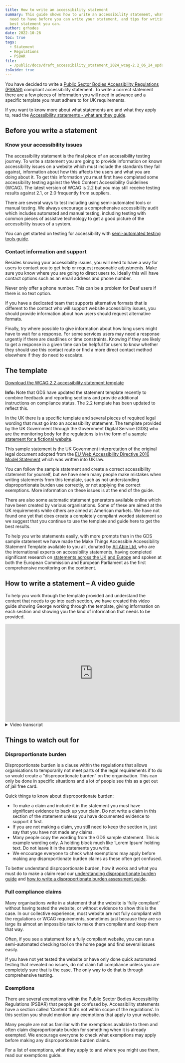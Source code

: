 ```yaml
---
title: How to write an accessibility statement
summary: This guide shows how to write an accessibility statement, what you will
  need to have before you can write your statement, and tips for writing the
  best statement you can.
author: grhodes
date: 2022-10-26
toc: true
tags:
  - Statement
  - Regulations
  - PSBAR
file:
  - /public/docs/draft_accessibility_statement_2024_wcag-2.2_06_24_update.docx
isGuide: true
---
```

You have decided to write a [Public Sector Bodies Accessibility Regulations (PSBAR)](https://www.makethingsaccessible.com/guides/what-are-the-public-sector-bodies-accessibility-regulations/) compliant accessibility statement. To write a correct statement there are a few pieces of information you will need in advance and a specific template you must adhere to for UK requirements.

If you want to know more about what statements are and what they apply to, read the [Accessibility statements - what are they guide](https://www.makethingsaccessible.com/guides/accessibility-statements-what-are-they/).

## Before you write a statement

### Know your accessibility issues

The accessibility statement is the final piece of an accessibility testing journey. To write a statement you are going to provide information on known accessibility issues on a website which must include the standards they fail against, information about how this affects the users and what you are doing about it. To get this information you must first have completed some accessibility testing against the Web Content Accessibility Guidelines (WCAG). The latest version of WCAG is 2.2 but you may still receive testing results against 2.1, or 2.0 frequently from suppliers.

There are several ways to test including using semi-automated tools or manual testing. We always encourage a comprehensive accessibility audit which includes automated and manual testing, including testing with common pieces of assistive technology to get a good picture of the accessibility issues of a system.

You can get started on testing for accessibility with [semi-automated testing tools guide](https://www.makethingsaccessible.com/guides/semi-automated-accessibility-testing-tools/).

### Contact information and support

Besides knowing your accessibility issues, you will need to have a way for users to contact you to get help or request reasonable adjustments. Make sure you know where you are going to direct users to. Ideally this will have contact options such as an email address and phone number.

<div class="callout__info"><span class="callout__icon"></span><span class="callout__text">Never only offer a phone number. This can be a problem for Deaf users if there is no text option.</span></div>

If you have a dedicated team that supports alternative formats that is different to the contact who will support website accessibility issues, you should provide information about how users should request alternative formats.

Finally, try where possible to give information about how long users might have to wait for a response. For some services users may need a response urgently if there are deadlines or time constraints. Knowing if they are likely to get a response in a given time can be helpful for users to know whether they should use this contact route or find a more direct contact method elsewhere if they do need to escalate.

## The template[](/docs/draft-accessibility-statement-2023-wcag-2.2.docx)

[Download the WCAG 2.2 accessibility statement template](/docs/draft_accessibility_statement_2024_wcag-2.2_06_24_update.docx)

[](docs/draft_accessibility_statement_2024_wcag-2.2.docx)

<div class="callout__info"><span class="callout__icon"><strong class="visually-hidden">Info: </strong></span><span class="callout__text">Note that GDS have updated the statement template recently to combine feedback and reporting sections and provide additional instructions on compliance status. The 2.2 template has been updated to reflect this.</span></div>

In the UK there is a specific template and several pieces of required legal wording that must go into an accessibility statement. The template provided by the UK Government through the Government Digital Service (GDS) who are the monitoring body for the regulations is in the form of a [sample statement for a fictional website](https://www.gov.uk/government/publications/sample-accessibility-statement/sample-accessibility-statement-for-a-fictional-public-sector-website).

This sample statement is the UK Government interpretation of the original legal document adopted from the [EU Web Accessibility Directive 2016 Model Statement](https://www.legislation.gov.uk/eudn/2018/1523/2020-12-31) which was written into UK law.

You can follow the sample statement and create a correct accessibility statement for yourself, but we have seen many people make mistakes when writing statements from this template, such as not understanding disproportionate burden use correctly, or not applying the correct exemptions. More information on these issues is at the end of the guide.

There are also some automatic statement generators available online which have been created by various organisations. Some of these are aimed at the UK requirements while others are aimed at American markets. We have not found one yet that does create a completely compliant worded statement so we suggest that you continue to use the template and guide here to get the best results.

To help you write statements easily, with more prompts than in the GDS sample statement we have made the Make Things Accessible Accessibility Statement Template available to you all, donated by [All Able Ltd](https://www.allable.co.uk/), who are the international experts on accessibility statements, having completed significant research on [statements across the UK](https://www.allable.co.uk/research/accessibility-statements-v4) [and Europe](https://www.allable.co.uk/research/accessibility-statements-v3) and spoken at both the European Commission and European Parliament as the first comprehensive monitoring on the continent.

## How to write a statement – A video guide

To help you work through the template provided and understand the content that needs to go into each section, we have created this video guide showing George working through the template, giving information on each section and showing you the kind of information that needs to be provided.

<iframe width="560" height="315" src="https://www.youtube-nocookie.com/embed/LL-6q2AU8t4" title="YouTube video player" frameborder="0" allow="accelerometer; autoplay; clipboard-write; encrypted-media; gyroscope; picture-in-picture" allowfullscreen></iframe>

<details><summary>Video transcript</summary>

Hi everyone, welcome to this introduction to accessibility statements including how to write an accessibility statement.
What I've got in front of me is the accessibility statement template that we're putting up on makethingsaccessible.com and this is the template that you can download from the how to write an accessibility statement guide.

It's based off the GDS sample template.

It conforms to the UK required standards and has all the required information and what we'd be doing today is we'll be going through and showing you how to fill this out, showing you some of the complexities with some of these sections, and a few things to watch out for.

Hopefully this will be a useful guide to you filling out your own accessibility statements.
So, let's dive into it.

This is the accessibility statement template.

As I've mentioned, we'll start from the top and do a little quick run through of the various sections explaining what they're for, and then I will go through again and show you how to fill out each section. 

We start off with a little introduction.

This just gives a flavour of what the statement applies to and who owns the website.

Then we come to a how accessible this website is section.

This is just a not required section, it's optional.

But it's part of the standard template, so we can keep it in and point below.

You can also provide additional extra information here if you've got further things that you want to say about the state of the website.

Then we've got the feedback and contact information.

Very important section that's there to let users know that if they do have a problem and they need to get in contact with somebody or if they need an alternative format, they can get that information here.

Then we come onto the reporting accessibility problems with this website.

This is a legally required section.

It's similar to the feedback bit but will also still need to remain.

The enforcement procedures, again, a legally required piece of information for anyone that's writing a Public Sector Bodies, (websites and mobile applications) Accessibility Regulations 2018 compliance statement.

And then we've got an optional section contacting us by phone or visiting us in person. 

If you do have a way for people to come and visit you physically or other phone options, you can always list them here as well.

Then we get into the real meat of the statement.

So, we've got the technical information about this website accessibility section.

This is a legally required statement that you are trying to make things as compliant as possible.

Compliance status identifies how compliant you are, and you pick one of the three options.

Non accessible content is the overarching heading to the following three subheading areas, of which we've got non-compliance with the accessibility regulations.

This is where your list the outcomes of any of your accessibility testing including any WCAG success criteria and failures you may have.

And then we've got the disproportionate burden sections.

So, this is where you will list any disproportionate burden claims that you are making or let people know that you're not making any claims.

Then the third of the three subsections we've got content that's not within scope of the accessibility regulations.

Now this is where you list all your exemptions, and we'll go through each one of these in just a moment.

And then finally, we have the preparation of this accessibility statement section.

This is another required thing where we say when the statement was prepared, when it was last reviewed, when the tests will last carried out, and some information about how those tests were carried out.

So, let's go through the template.

I'll walk you through it and a lot more detail and we can hopefully come out with a very compliantly worded accessibility statement.

So, let's pick a website, we'll say this is the accessibility statement for make things accessible.

This could be any website, so for whatever website you're writing this statement for that goes there again.

As we've mentioned in the guides before, try to make sure that you're writing really one statement per system, or one statement per website.

That's the best way to do it, to keep the issues kind of focused on the platform at hand.

So, first things first, we've got this introduction section.

Now there are two statements here that we have to keep in, two lines that have to stay there.

They're legally required.

And I've got a bit of an explanation just before that to explain that notes are surrounded by square brackets and this will help anyone identify where note requirements are still there, and obviously by the end we should have nothing left that includes this square brackets.

What I'm going to do is I'm going to remove those notes because we want to end up with a finalised statement, so this accessibility statement applies to, and then what we're going to put in here is we're going to put in the scope of the statement, e.g. the website or domain to which the statement applies.

So, we're going to take out that draft text.

Remember this is legally required.

And we're going to say this applies to www.MakeThingsAccessible.com.

So now we know this statement applies to this particular domain.

Next section, another note, use the section below to make a brief general statement about what the website allows disabled users to do.

If you're testing says one of the features below and not true, remove them.
So, this is about how accessible the website is, and we've also made the website text as simple as possible to understand, et cetera, et cetera.

This is from the sample statement, so we don't need that note as before.

This website is run by. 

In this case, it's not actually run by a public sector body, it's run by me, George Rhodes. 

However, in the event that you are writing your own accessibility statements, what you'll be putting in here is this website is run by the public sector body.

OK.

And this will be your organizational name, for example, the name of your university, the name of your college, your Council, or whichever other organization you are representing with this statement.

So, this website is run by public sector body.

We've also made the website text as simple as possible to understand.

AbilityNet has advice on making your device easier to use if you have a disability.

This goes to my computer my way, a very useful site that's always good to help direct users too if they do need some support.

So, we leave that in.

The next section how accessible this website is now this is a section that comes from the government template.

Normally it would have a little bit more information including bullet points that say you should be able to zoom.

You should be able to do this, that and the other.

Of course you should, it's the legal requirement. 

However, we're kind of duplicating that information further down where we go into detail about what the problems are.
So, what I prefer to do is leave this with just a bit of text to say we know that some parts of the website are not fully accessible, in the event that you do have some issues, you can see a full list of any issues we currently know about in the non-accessible content section of this statement.

So that's further down.

What I would also add in here, which you can do is if you've got something going on like you're building a new website, a new version of the current website or anything else that kind of shows what's happening in terms of accessibility of the website at the moment you can add it in here, give people some additional updates or instructions if required to give a bit more of a summary.

Then, coming onto the feedback and contact Information section now once again this is a legally required section, so you cannot remove it.

I would also suggest that you keep these contacts sections both the feedback and the reporting sections where they're supposed to be here.

Don't play around with the orders of sections from the template, just keep it as is. I know we all want to kind of direct people to resolving problems themselves or online contact routes before we give them the option to ring somebody up or also go and make a complaint or ask for enforcement against us, so some people put these further down at the end of the statement.

Don't do that.

It's much more straightforward just to have the contact information there, because if they do really seriously need it, they are going to find it.

We might as well make it front and centre and give people the support that they need as quickly as possible.
So, feedback and contact information is a legally required section, but you don't necessarily have to use this wording, so you can change the wording on this one.

But I would encourage you to try and give as many different options as possible in terms of contacts routes.
So, e-mail, phone number, any other contact details because it's always good to give people the options.
If we just do a phone number then it can be no good for deaf users.

If there's no text-based contact option, so an e-mail alone is OK.

But if you've got other options then definitely try to add in more options.

So, this should also cover your requirement for if people need alternative formats, here's a good route to go and ask for those.

So, we're going to remove some of these comments if you need information on the website in a different format like accessible PDF, large print, easy read, audio recordings or Braille.

This is who you contact now for our one. 

It's going to be the e-mail info@makethingsaccessible.com.

OK, so info@makethingsaccessible.com we're going to link that and that's obviously going to be through to the e-mail address.

We don't have a phone number or any other contact details for make things accessible, but if you did for your one, please add in as many contact routes as possible.

If you've got a different person that would deal with website complaints versus someone that would deal with alternative format requests separate them out, give different contact details as much as is useful.

It's also a good idea to add in a time frame for when people can expect a response.

So, whether that's two days, five days, whatever it is, as long as you let people know that can be really useful if someone in a bit of a rush to get some information about your service and the number of days is going to be a longer than what they need, then they might realize, OK I can put a request in here, but it's not going to come back for a few days.

I'll go and find a more direct or urgent route to get this this information together, so we'll consider your request and get back to you in let's say 5 days, we'll say 5.
Cool.

OK, so we've now got the headings right the intro's right.

How accessible the website is just the standard text that we're keeping there.

Feedback and contact information has the e-mail address and the number of days we're expecting a response.

Next is the reporting accessibility problems with this website.

Now this section is legally required.

Don't remove it and try to keep this as close to this as possible.

So, we're always looking to improve the accessibility of this website.

If you find any problems not listed on this page or think we're not meeting accessibility requirements, contact…
And then this should be how you provide details of how to report these issues to your organization and contact details for the unit or personal responsible for dealing with these reports.

Quite often, especially for small websites or small teams, this is going to be the same as the feedback and contact information.

So, in this case it is info@makethingsaccessible.com.

So that is once again going to be the same, the same e-mail address.

However, if you had larger organizations and different groups would deal with different things, this might be your digital accessibility team address.

This might be a product team address.

Although yes, many a time, it might be that the reporting information and the feedback information are the same, both of these sections are independently legally required, so we do suggest to have a compliantly worded statement that you do keep both of those in the statement.

You don't get rid of either of them.

They are both required.

And then underneath the reporting accessibility problems with this website section, we have a little link here, read tips on contacting organizations about inaccessible websites.

This is a useful thing that we put in a long time ago just to help people get a little bit more information on how to complain about accessibility problems.

This takes you off to W3 to get some more advice.

Next is the enforcement procedure section.

So once again, this is a legally required section and the government sample statement will give you some information on this.

And we've got both options for those who are in Great Britain and those who are in Northern Ireland.

Now what you'll do is you will pick whichever one of these is most applicable to you.

So, if you're in Great Britain you will be picking the first one because you'll be under the enforcement of the Equality and Human Rights Commission.

But if you're in Northern Ireland, you will be under the enforcement of the Equalities Commission for Northern Ireland.

If you are a UK spanning authority or organization in any respect, you will want both so you can keep both in, or you can delete one or the other that's absolutely fine.

What we're going to do just for this example because I'm based in England.

I will be picking the Equality and Human Rights Commission section.

However, if anything's going kind of broad, then we will obviously be picking both or if it's in Northern Ireland specifically we'd pick the Northern Ireland one.

Next one is contacting us by phone or visiting us in person.

Now, I said this was an optional one.

You can add further information here if you want to give directions on how to get to offices or what facilities offices have if someone does come to visit you in person.

This can be good for, places like universities that might have IT drop in desks or any other organizations where you may have in person visitation, and someone might ask about accessibility issues with this service or in general.

However, make things accessible does not have any physical premises that anyone can come and say hello to us at.

So, we're going to take that out as it was optional and we're going to move on to the technical compliance sections.

Technical information about this website accessibility.

This section is also legally required, and this is where you make a committal statement to say that you're committed to making the website accessible in accordance with the regulations.

So, name of organization, we chose public sector body.

Is committed to making its website accessible in accordance with the Public Sector Bodies (Websites and Mobile applications) (No.2) Accessibility Regulations 2018.

That's all you have to do.

Just put in your name.

It's a required statement to identify legally, that you are committing to compliance with the law.

That's all you need there. 
The next one is the compliance status section.

Now this is another easy one, but can trip some people up.

What we've got is we've got three options here, so we've got this website is fully compliant, partially compliant, and not compliant.

Now, with each one of these, all you have to do is pick the one that most applies to your website, and then pick whether it's non-compliances, exemptions or non-compliances and exemptions.

For the partially compliant or not compliant options, now just a little bit of wording difference here.

You can see the partially compliant says due to the non-compliances et cetera, whereas the non-compliant one separates it out into two sentences, so it's a full stop and then the non-compliances or exemptions, et cetera are listed below.

So, there is a tiny little bit of wording difference there, so make sure you pick the right one.
It's not the biggest deal, but just for completeness you will want to pick due to for the partial or separate sentence for the not compliant.

Now what we've got is we've got fully compliant, partially compliant, and not compliant.
Fully compliant should be relatively self-explanatory.

It's if you've got no issues whatsoever.

Remember, this is saying fully compliant with the web content accessibility guidelines, not the regulations.

Now that's an important point because you might be fully compliant with the regulations in terms of, all of your content that's in scope of the regulations is accessible, but you have some non-accessible content that is out of scope of the regulations.

Now that is different to being completely WCAG compliant.

OK.

So, in here you're saying that the website is fully compliant with WCAG not with the regulations.

So, remember as far as the wording goes, if you have some content that's outside the scope of the regulations, but otherwise everything else is fully accessible, you'll still want to say that this website is partially compliant due to the exemptions listed below.

OK, so we're saying fully compliant with WCAG or if you've got any issues, disproportionate burden claims or exemptions, we're going to say partially compliant or not compliant, but we'll clarify what it's for.

So, in this case, we're going to say for this example that there are some issues.

So, we know we're not going to be fully compliant.

Then it's a debate as to whether we are partially compliant or not compliant.

Now the way we normally judge this is how severe the issues are, and this is this is up for a bit of bit of debate.
But what we try to say is you are partially compliant if you have any medium or low impact issues which will affect the user journeys.

So, things like colour contrast might not be as good as it needs to be or other relatively minor issues that allow a user to continue to navigate the service or can make their own adjustments, so might be able to apply their own colour filters etcetera that will allow them to continue their journeys.

Not compliant is if you have more serious issues so critical or high issues, this could be something like a form does not work with keyboard controls or there's no focus indication on a page, or none of the buttons have correct names or identify themselves correctly.

Many of these things have more significant impacts on user's ability to navigate and interact with the website, so if we've got more serious issues, we'll probably say not compliant over partially compliant.

But again, it's judgment call and there is information on MakeThingsAccessible.com to help you better understand the way in which we bracket our issue category criteria.

So, we break it down into critical high, medium, low and advisory and that can help you make a decision as to whether you feel that you're partially compliant or not compliant.

Either way, you've got some issues and we'll go through, and we'll list some of those out.

So, in this example, we're going to pick partially compliant.

As you can see here, we've got some notes to just explain what you need to do and to delete the options that don't apply.

So, we've done that.

We don't need that long note at the beginning there.

So, what we've got is this website is partially compliant with the web content accessibility guidelines version 2.1 double A standard, due to and then we've got an insert one of the following the non-compliances.

The exemptions or the non-compliances and exemptions.

Now because I want to show you examples of both, we're going to pick the non-compliances and exemptions listed below.
We're going to remove the other options in there and we're going to leave ourselves with the final statement of this website is partially compliant with the web content accessibility guidelines version 2.1 double A standard due to the non-compliances and exemptions listed below.

If you've got both, you do need to list both the non-compliances and exemptions.

So now we come onto those subsections.

What we've got is we've got the overarching heading of non-accessible content and then we've got non compliances, disproportionate burden, and content that's not within scope.

Now it's very important here that if you've got one section, say for example we only had some non-compliances, but we're not claiming any exemptions and we're not claiming any disproportionate burdens, we still have to have all three sections.

We still have to have all three of the subsections, it's just in the ones where we don't have anything to say what we're going to do is we're going to say that we're not claiming disproportionate burden or we're not claiming any exemptions.

But you do if you have one, you have to have all three, OK?

You can't delete the subsections out if you've got some of them.

So, I'll show you what I mean.

Non accessible content, yes, we don't need that note.

And then we've got non-compliance.

Now we're going to say, OK, we've got some issues, fantastic, haven't got disproportionate burden.

What you can't do is you can't delete that whole thing out.

You don't want to do that.

What you want to do is you want to say at this time we've not made any disproportionate burden claims which is exactly what I'm going to do.

We will cover disproportionate burden in other videos to go through a little bit more what evidence you need to make disproportionate burden claims, but you have to have evidence to support disproportionate burden claims.
Now we'll come back on to that in a second.

Let's continue to move through this in a logical order.

So, as I've said, you can't delete any of the subsections.

Let's go through what each of those subsections are.

First one is non-compliances with the accessibility regulations.

Now this section is where you list all of your known accessibility problems that fall within the WCAG success criteria.

So, we've got some example content here. I've put a few issues together just to show you how you might want to go about structuring them and a little bit of a formula here, so we'll go through.

When you're listing your issues, what you want to do is you want to list each issue.

Give an idea of where it is, who it's affecting, what kind of user groups it's affecting, what the impact is, what the WCAG success criteria is, and then what you're doing about it when you think it might be fixed.
So, let's take a look at a couple of these examples.

So, what we've got is we've got skip to content across all pages of the website, does not move the user to the main content of the page.

Basically, it's a broken skip to content link.

This is not a serious issue as there are only three moves between the skip to content button and the main content in the example that we've given.

So, what we're saying there is that's a relatively minor issue because it's three additional tab moves to get to the main content, so the skip to content is only saving that user a couple of seconds.

Now if we had a mega menu or nested large menus, this might be a more serious issue because without options to skip a user forward or bypass some of those navigational blocks, it would be a very long, arduous journey for a user to get through. If that was the case and it was a more serious issue, we would reflect that here and we'd say this is a big problem because it's got a mega menu and therefore, this is causing the users a lot of delay.

So, what we said is we've said it's a not a serious issue because it's only this very small impact.

So now that the user knows what the problem is, what the impact is, which is they've got tab just a couple more tabs.
Then we're identifying what were tags success criteria this fails against.

So, in this case it fails the WCAG success criteria 2.4.1 Bypass Blocks which is an A success criteria.

And what we have said in letting people know about what we're doing is we have a ticket raised for this issue and expect to fix to be deployed in the upcoming October 2020 update.

OK.
So that's about what you need to say for a singular issue, let's take a look at another one.

We know that the continue button on pages within any given form journey shall we say.

So, say this is our complaints journey, we know that the continue button on pages within the complaints journey are not very clear when focused on keyboard.

OK, so we know that this is a keyboard focus issue.

Now, the reason why we've only said this much is because what we would want to flag up with you in this example is to say, perhaps a little bit more is this that there's no focus indication whatsoever?

Is this because there's a small contrast issue?

Is it because there is a line surrounding it, but it's only a single pixel width line and so it's not very clearly visible, even though it does make contrast requirements?

We would encourage people to give it a little bit more information so that users know which groups it might be impacting.

Now, because this is a focused visibility issue and again, we could say more on this. We said that this fails WCAG 1.4.11 Non-text contrast.

So, we know that this is going to be an issue that it doesn't need the three to one contrast requirements, and 2.4.7 Focus Visible.

So, we also know in there that we're going to have other significant focus visibility problems, not just that it doesn't meet contrast, but it is there.

So, we know that that's going to be quite complex issue. We might want to give more of a description there.

This issue or this error has been raised with the developer and is included on our production roadmap.

We do not yet have a date for when this will be fixed.

Now, this is not preferable.

You know, we would like to say if possible, when we think it is going to be fixed.

Remember to put in dates that are actually in the future.

We've included an October 2020 date in here so that nobody just leaves this copied in.

But if you don't know the dates, if it is going to be on a supplier’s road map and you don't have a date for it yet, let people know that you don't have a date for it yet and say what you're going to try and do about alternatives for this in the meantime, if possible.

Then we've got a final one here where we know this is a problem and what we've also given is as an alternative you can e-mail us directly at blah blah blah while we work on fixing this issue.

So, in this we've given the example of exampleservice@example.co.uk.

So, if you do have problems, you can also let people know about the alternative routes that you've set up.

So, if there is an e-mail address, let them know.

If there is some other route, let them know as well.

Just to recap on a very succinct explanation of the bits that you want to put in when listing accessibility issues in this section.

Remember we're in the non-compliance for the Accessibility Regulation section.

What you want to say is this thing is broken.

Here is where it is broken.

So, what pages it's on, what journeys it's on if you know that.

This is the kind of effect it might have on you as a user.

This is what WCAG point it fails against and here is what you can do instead, and what we're doing to fix the problem.

So, all very useful stuff.

One of the other things I will say because large websites tend to have many, many issues with them.

If you find yourself writing 2-3 pages of issues as we go down, it can become harder to navigate, especially with each one of these being a paragraph to themselves. What you can always do to try and make that a little bit more ‘easy to understand’ is we can always say, right, so, for these three issues here we're going to turn them into a list.

So now each one of those will be a list item, and for users to navigate, it will say this is a list of three items, so they get to know how many issues we've got.

The other thing you can always do is while this is a heading three, you can add in further subheadings, so we might say that we've got navigation issues, OK, and we'll say that that's a heading 4.

We might say that the focus indication issue, although not to do with navigation, is to do with visual appearance.
So, we might say that as a as another issue.

So we'll say that as a heading 4.

We might say there are content issues in which we might write further ones.

Remember again, just while I'm here, not lists of single items.

So, try and keep them to multiple item lists as well.

We always want to avoid single item lists, so content issues we're going to make that a heading 4.

Add an, well, start a new list, and then what we're going to say here is some content includes headings which are visually styled to be headings but not programmatically tagged as headings.

For example, some of our news articles do not contain a correct heading structure.

OK, so, what we're doing is we're letting people know that we've got a problem with some of our headings.

So, they look like headings, but they haven't been styled as headings, so they won't be navigable properly.

They won't appear in a headings list.

We know that this is appearing on some of the news articles.

This fails WCAG 1.3.1 Info and Relationships, and we might say we are undertaking a review of our news article content and updating news articles with this issue before the end of December 2022.

OK.

So, we might say something like that which would be a succinct description.

If we wanted to provide a little bit more information you can go into more detail but for longer lists, these become quite long, so try and be as succinct as possible. 

So now we've got some non-compliances.

We've listed out our issues.

We've listed out our WCAG success criteria.

We're going to remove that little prompt just to remind you.

I also always like to include this little section at the end to say if you find an issue that we have yet to identify, please contact us using one of the routes described in the reporting accessibility problems with this website section of this statement, because we may have missed something new things are appearing all the time.
It's always good just to let people know if they find something you have not listed to let you know so that you can add it to the list.

Alternatively, if you have claimed disproportionate burden or have some exemptions, but you don't have any issues, you don't have any non-compliances otherwise, you can always use this sample piece of text which says we've not identified any areas of the website that are not compliant with the regulations and are not otherwise covered by exemptions.

If you find an issue that we have yet to identify, please contact us using one of the routes described in the report accessibility problems bit, so once again it's a little bit of a repeat of that section above but also with the we haven't got anything in this section bit right now.

But we have listed some issues so what we're going to do is we're going to take that out.
Now we come onto disproportionate burden. Now the one main thing I would say when filling out a disproportionate burden section of a statement.

If you're using this template, the default text I've left in is at this time we have not made any disproportionate burden claims.

If you're going to use the government template, in that sample statement there is holding text in the disproportionate burden section and it says things about skip to content, some labels, and orientation.
That text is very specific and it is holding text.

It is an example.

It is not to be used as just generic text, you cannot claim it.

So please, if you see that and you're using that as a template, remove that because I read a lot of accessibility statements and many people leave the example text in the disproportionate burden claim because they think if the government have put that in, then that seems like a legitimate claim and we'll make that same claim. 

No.

To make a disproportionate burden claim, you have to have really significant evidence to show that you have worked out that this is going to have a significant cost.

It's not going to make a massive difference to disabled user groups and several other things.

You have to have some evidence to support that.

If I see that you have copy and pasted the text directly from the sample statement, it's almost a given that you haven’t actually provided evidence for that claim and you haven't filled this this statement out correctly, and I see quite a lot of them.

So please, one thing I would ask of everyone is if you're going to use the sample statement template from the government, please clear out the disproportionate burden section and just say at this time we've not made any disproportionate burden claims, only replace it once you have genuinely thought about what claim you're going make, you've double checked it's not already an exemption, which is another thing that a lot of people do.
They claim for things that are already exemptions, so you don't have to.

You've checked you've got your evidence together, and then you can put something in the statement to say we've claimed disproportionate burden for this thing, and that is what the example text within the sample statement is showing you.

The sample statement from the government, that's what that's showing you is once you are ready to make a claim, this is about as much information as you should put in to say here's what we're claiming for, here's the specific thing, we've done an assessment, and its disproportionate burden because of these reasons.

That's what the government statement is trying to show you.

Not saying that the things in the statement are actually a sensible or legitimate claim to make.

So, please do not copy paste the content from the government sample statement.

On to the final subsection, content that's not within scope of the accessibility regulations.

Now this is another important section here.

Once again, you have to have this if you've got the other two.

And what we do here is we're going to list any of the exemptions that may be affecting our website.

Now what I've done is I've included some sample text to get you started on each of the main regulations, which you're likely to be claiming, but obviously you will want to fully replace these with specific text about your own content and about your own website or system.

So, let's take a look at each one in turn.

The first one, we're going have a look at is PDFs and other documents.

Now this is more for older documents.

This falls within the office file formats and PDF's, etcetera.

Various documents that are older.

So, we're talking pre regulations and these may not necessarily need to be made accessible.

However, anything that is used for what is called an active administrative journey, so these might be important forms that you are expecting people to download and fill out, or be able to interact with, and then send back to you anything like that because it's part of an active journey.

It's something that people have to fill out and something people have to interact with rather than just for information.

Those do have to be made accessible, even if they're pre-registration.

So, what we've got here is we might have a load of old documents, meeting minutes from a particular executive board or Council meetings or something there for information and nobody really looks at them and they're pre-regulations so we don't have to make them accessible.

However, if somebody asks for one of these specifically, and they ask for an alternative format, they ask for a reasonable adjustment.

You will obviously be required to provide it for that specific thing, so this becomes a “we'll fix it on request” rather than “we'll proactively go back through all the documentation”, back 5-10 years kind of thing.
So, PDF's and other documents.

We've got some stuff here.

Only if it's for essential stuff.

And remember, this is older documents pre regulations now because make things accessible got set up after the regulations came into effect, I can't claim any of this because all of our documents are going to be put up new.
So, everything must be accessible.

So, I'm not going say that.

But for larger websites you might want to use it but eventually that one will become less relevant.

The next one up is third party content.

Now, you may include third party content onto your website.

This might be in the form of user comments as part of a forum.

This might be documentation that you have to publish legally for other reasons.

It might be provided to you by a national regulatory body or a government department and because they've sent it to you and it's locked and it has to be that way for their other legal requirements there's little you can do about it.
You can try and offer alternatives, but there might be content that's completely outside of your control and you cannot change it.

If you want to know a little bit more about third party content responsibility, we have guides up on MakeThingsAccessible.com which can take you through the five key questions of working out whether you may have responsibility for certain types of third-party content, but it's a useful exemption to be aware of.

Now once again we're not going to…

The problem is I'm not going to have any of these on here because we're making the website accessible from the beginning, so I'm not claiming any exemptions, but just for this example, say we're going to be piping in some third-party content from outside sources that we've got no control over, but it's vitally important that we do so.
So, we're going to claim an exemption for that. So, we'll leave the third-party content exemption there.

The next thing is video content.

Now you're probably watching this on MakeThingsAccessible.com so this is a…

This would be a video up there, however, because it's after 23rd of September 2020 it would be required that we do have accessible alternatives available for this video, such as captioning and a transcript.

Audio descriptions as well, but because this is a talking head video and I hope I've done a good job of narrating what's going on, audio descriptions may not be necessary as a separate audio described version.

But we might include some video content that was published pre-September 2020 as useful references or embeds onto the website.

So, what I'm going to say is that we don't plan to add captions to live video streams because live video is exempt.
Now that is a separate one, and we're not going to do live video.

So, we're going to remove that.

But I am going to say we do have some existing pre-recorded video content that was published before 23rd of September 2020.

This content is also exempt from regulations.

Don't need to say also.

So, this content is exempt from the regulations and all new video content we produce will have appropriate captions, audio descriptions and transcripts as necessary.

So, we're going to say that one that's all good.

Then we've got three more just to take a quick look through.

Online maps, so maps, as long as they're not used for navigational purposes, this could be a map like a Google map, an interactive map on your website.

This could be a picture of a map of a physical space, or a geographical area.

Or it could be a document with a map in for example, say a planning document which has information about the layout of a house or building whatever is being requested for planning permission but it's not used for navigational purposes, so whatever the format the online map comes in, whether it's an interactive map, a picture or a document is still counts as an online map.

Now, they're not required to be accessible because it's almost impossible to kind of provide that guidance.

But what we should be doing is we should be providing alternatives. 

So, if we've got information about a about a planning application, many planning services already offer the option for users to come in and speak to somebody and ask questions about the planning process or a particular planning application to their hearts content.

So, what we do is we might claim an exemption because of some online maps we've got, but we talk about the accessible alternatives to say you can contact these people, we can give you a description.

We can talk you through it. We can answer any questions and we put that both here in the accessibility statement and next to the maps wherever they appear.

For navigational purposes.

So, say you've got a map showing how to get to your offices.

You're not going be able to make that map accessible most likely, but what you can do is once again provide more clear, accessible alternatives.

So, you might provide a full postal address so that someone can put it into a sat nav.

You might provide a What 3 Words coordinate.

You might provide direction instructions from the nearest train station or bus stop to help people navigate to your offices, to your campus, wherever it happens to be.

So, online maps are a problem.

You can claim an exemption for them, but the important thing is you should be saying about the accessible alternatives you'll be putting in place.

Once again in a very similar vein to what we had about some of the older PDFs, archive content.

Now this is content that's specifically badged as archives, so this might be an archive of old news articles, an archive of you know, financial reports going back ten years for various reasons.

Archives are exempt.

They have to be clearly badged “It's going to have to be an archive”.

If you update them at any point and you do kind of significant upgrades, then you may be required to further adjust them, but for certain pieces of archive content, you do have an exemption. 

Now we don't have any archive content on MakeThingsAccessible.com, so I'm going to remove that and then the final one is quite easy.

There are some timeline-based exemptions for internal systems, so anything prior to September 2019, that is an internal facing system, so, this might be your intranet, this might be staff only systems such as self-service for booking annual leave and things like that.

Anything like that there's requirements for it to be substantially revised post September 2019 to be in scope of the regulations and you have to make sure that it does comply.

Now, we don't need to claim this for MakeThingsAccessible.com, but if you're going to write… If you've got internal systems, I would write an accessibility statement anyway and include this additional line “We have chosen to produce this accessibility statement in advance of the substantial revision, to support our users and our requirement under the Equality Act 2010 and the public sector equality duty.”

Many of us still have a requirement to make things proactively accessible under the Equality Act and the public sector equality duty.

So, it's still a good idea to write a statement, point out that there's an internal systems exemption in this section, but say we're doing it anyway because it's good practice.

Now that's the final exemption I'm going to walk you through. 

Once again, like with the other sections, I've got a bit of example text here that you can use if you have no exemptions that you're going to be claiming.

To say, “at this time we've not identified any content that is not within scope of the accessibility regulations.”
So, you can say that if you need to instead of, all of the others.

And then we come onto the final section.

So, the final section is preparation of this accessibility statement.

This is a legally required section once again.

So, you have to have this in it has to be in this kind of format and you have to give further information about how this statement was prepared and how we kind of got to these results.

So, this statement was prepared on, what's the date today?

The date today is the 26th October 2022.

It was last reviewed on and what we'd say is when we published this statement, we're going to say that it was published on the 26th October 2022.

What you'll leave when you update the statement periodically as you leave it up on the website, you'll leave “the statement was prepared on the 26th of October 2022”, as the original date for when it first was added.

It was last reviewed on, and then you'll update this state every time you review it so people can see when it came in and when the last change was.

This is the website was last tested on.

What you will do is you will put in here the date that you received any auditing report or when you completed your testing and when you finalised your reports or when you last did your semi-automated test run.

And this website was last tested on once again 26th of October 2022.

The test was carried out by.

Now, what you're going to do here is you're going to add in a little bit of information about who did the testing and what you did for the testing.

So, the test was carried out by…

You could say you did your own testing.

You can say this was carried out by an internal team.

You could say it was done by a third-party auditing company or whoever.

But whatever you do, you've got to put that in here.

So, this test was carried out, let's say, internally by Make Things Accessible digital accessibility staff.

So, you might have a team for this.

You might have an individual.

You don't need to name them specifically, but you can say this team or this role or responsibility, they last completed the testing.

So, the test was carried out by or carried out internally.

Here we are.

Alternatively, you might say the tester was carried out by All Able limited or anybody else who's doing your report for you.

But in this case, we've said it's carried out internally by staff.
Testing included a mix of manual and semi-automated tool testing including testing with common assistive technology and browser pairings.

So, you want to say a little bit about what you did for the tests.

GDS will ask you about this.

So, they will say, how did you test it?

And you might say, well, we used these automated tools, and someone checked in with the screen reader, and went through it with keyboard, and did all the colour contrast checking manually, and various other bits and pieces.

Now, what you want to say is just to summarize, we did a range of manual checks and semi-automated tool testing.

You could list what tools you used if you really wanted to, but this is fine enough and it's always good to point out if you have indeed tested with common assistive technology and browser pairings if you're if you're going kind of that extra step and that is the completion of an accessibility statement.

This with the removal of the bits that I've just used as example, would be ready for publishing.

So, as a quick recap and run through, we've done the introduction and who this applies to.

We've provided feedback addresses how long it's going to take to get feedback.

We've provided addresses for reporting accessibility problems.

We've picked the enforcement procedure paragraph that applies to us.

We've put our name in the technical information about this website’s accessibility section where all we have to do is just add our name.

For compliance status we've picked, whether we're fully partially or not compliant and chosen whether it's because of non-compliances, exemptions, or both.

Then we filled out the non-accessible content section and each of the three subsections which we have to keep.

So, we've got the non-compliance with accessibility regulations where we've listed our issues and the WCAG success criteria they fail against, and we've split those out to kind of give it a bit more when navigational structure if we've got a lot of issues.

For disproportionate burden, we haven't made any claims and I've given you a little bit of advice on why you need to be very careful with that one, so please make sure you have evidence to support a claim before you put anything in that section.

Content that's not within scope.

We've gone through all of the exemptions that might apply to us.

We've had to think about it, and we've picked the ones that apply and what we would do is we'd go through and make sure that all of that text is applicable to our specific situation with the given website that we're writing the statement for.

And then we finished it all off by filling out the preparation of this accessibility statement where you can see when it was prepared, when it was last reviewed, when it was last tested, who carried out the testing, and finally what that testing entailed.

And that's it.

That's all you need to do to write a PSBAR compliant accessibility statement.

Obviously, you can go above and beyond.

You can add more information in, more support for users, more tools and pieces of assistive technology that they may consider to help interact with your website better.

You might provide more information about how to get support, some of your disability support options.

You might go into more detail about the types of issues and when you're getting fixed you could talk a little bit more about the road map that you're taking to improve the accessibility of this website or system.

There's always ways to go above and beyond, and if you want to look at more information on going above and beyond an accessibility statements, I would suggest going to textBox Digital.

The textBox Digital website, which is where the ASPIRE accessibility statement accreditation process is hosted and that can give you more information on how to really hit what a really good accessibility statement looks like that goes above and beyond legal compliance and helps you improve the content that you're providing for your users.

And also through ASPIRE you can pay, get checked and tested, and get a little badge to say how good your accessibility statement is if you really did want to go for those next steps.

But what we have covered in this video is how to make a legally compliantly worded accessibility statement in accordance with the public sector bodies accessibility regulations.

So, I've shown you how to fill out all of the bits that are legally required and what you need to say to meet your obligations.

Any further questions, you can always contact us either through the make things accessible website on info@makethingsaccessible.com or you can get us directly at info@allable.co.uk.
Thanks for listening.

</details>

## Things to watch out for

### Disproportionate burden

Disproportionate burden is a clause within the regulations that allows organisations to temporarily not meet parts of the legal requirements if to do so would create a “disproportionate burden” on the organisation. This can only be done in specific situations and a lot of people see this as a get out of jail free card.

Quick things to know about disproportionate burden:

* To make a claim and include it in the statement you must have significant evidence to back up your claim. Do not write a claim in this section of the statement unless you have documented evidence to support it first.
* If you are not making a claim, you still need to keep the section in, just say that you have not made any claims.
* Many people copy the wording from the GDS sample statement. This is example wording only. A holding block much like ‘Lorem Ipsum’ holding text. Do not leave it in the statements you write.
* We encourage everyone to check what exemptions may apply before making any disproportionate burden claims as these often get confused.

To better understand disproportionate burden, how it works and what you must do to make a claim read our [understanding disproportionate burden guide](https://www.makethingsaccessible.com/guides/understanding-disproportionate-burden/) and [how to write a disproportionate burden assessment guide](https://www.makethingsaccessible.com/guides/how-to-write-a-disproportionate-burden-assessment/).

### Full compliance claims

Many organisations write in a statement that the website is ‘fully compliant’ without having tested the website, or without evidence to show this is the case. In our collective experience, most website are not fully compliant with the regulations or WCAG requirements, sometimes just because they are so large its almost an impossible task to make them compliant and keep them that way.

Often, if you see a statement for a fully compliant website, you can run a semi-automated checking tool on the home page and find several issues easily.

<div class="callout__info"><span class="callout__icon"></span><span class="callout__text">If you have not yet tested the website or have only done quick automated testing that revealed no issues, do not claim full compliance unless you are completely sure that is the case. The only way to do that is through comprehensive testing.</span></div>

### Exemptions

There are several exemptions within the Public Sector Bodies Accessibility Regulations (PSBAR) that people get confused by. Accessibility statements have a section called ‘Content that’s not within scope of the regulations’. In this section you should mention any exemptions that apply to your website.

Many people are not as familiar with the exemptions available to them and often claim disproportionate burden for something when it is already exempted. We encourage everyone to check what exemptions may apply before making any disproportionate burden claims.

For a list of exemptions, what they apply to and where you might use them, read our exemptions guide.
